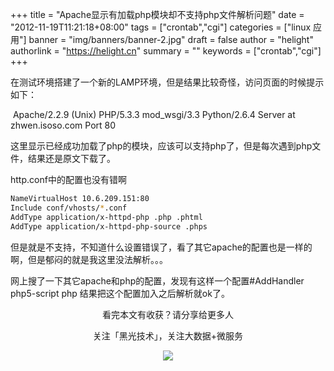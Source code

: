 +++
title = "Apache显示有加载php模块却不支持php文件解析问题"
date = "2012-11-19T11:21:18+08:00"
tags = ["crontab","cgi"]
categories = ["linux 应用"]
banner = "img/banners/banner-2.jpg"
draft = false
author = "helight"
authorlink = "https://helight.cn"
summary = ""
keywords = ["crontab","cgi"]
+++

在测试环境搭建了一个新的LAMP环境，但是结果比较奇怪，访问页面的时候提示如下：

 Apache/2.2.9 (Unix) PHP/5.3.3 mod_wsgi/3.3 Python/2.6.4 Server at zhwen.isoso.com Port 80

这里显示已经成功加载了php的模块，应该可以支持php了，但是每次遇到php文件，结果还是原文下载了。

http.conf中的配置也没有错啊
<!--more-->
```sh
NameVirtualHost 10.6.209.151:80
Include conf/vhosts/*.conf
AddType application/x-httpd-php .php .phtml
AddType application/x-httpd-php-source .phps
```
但是就是不支持，不知道什么设置错误了，看了其它apache的配置也是一样的啊，但是郁闷的就是我这里没法解析。。。

网上搜了一下其它apache和php的配置，发现有这样一个配置#AddHandler php5-script php
结果把这个配置加入之后解析就ok了。


<center>
看完本文有收获？请分享给更多人<br>

关注「黑光技术」，关注大数据+微服务<br>

![](/img/qrcode_helight_tech.jpg)
</center>

